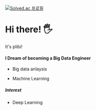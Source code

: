 
[![Solved.ac
프로필](http://mazassumnida.wtf/api/v2/generate_badge?boj=plbr)](https://solved.ac/plbr)



# Hi there! :raised_hand_with_fingers_splayed:

It's plibi!

#### I Dream of becoming a Big Data Engineer

- Big data anlaysis

- Machine Learning



##### Interest

-  Deep Learning
